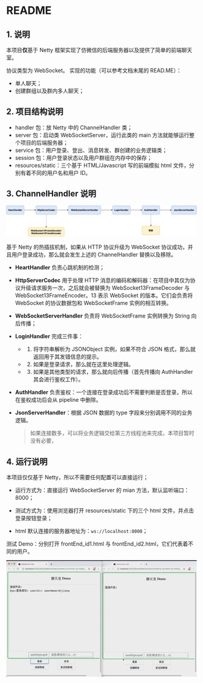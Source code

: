 # README

## 1. 说明

本项目**仅**基于 Netty 框架实现了仿微信的后端服务器以及提供了简单的前端聊天室。

协议类型为 WebSocket。
实现的功能（可以参考文档末尾的 READ.ME）：
- 单人聊天；
- 创建群组以及群内多人聊天；

## 2. 项目结构说明

- handler 包：放 Netty 中的 ChannelHandler 类；
- server 包：启动类 WebSocketServer，运行此类的 main 方法就能够运行整个项目的后端服务器；
- service 包：用户登录、登出、消息转发、群创建的业务逻辑类；
- session 包：用户登录状态以及用户群组在内存中的保存；
- resources/static：三个基于 HTML/Javascript 写的前端模拟 html 文件，分别有着不同的用户名和用户 ID。

## 3. ChannelHandler 说明

![image-20200608210023986](images/ChannelHandler.png)

基于 Netty 的热插拔机制，如果从 HTTP 协议升级为 WebSocket 协议成功，并且用户登录成功，那么就会发生上述的 ChannelHandler 替换以及移除。

- **HeartHandler** 负责心跳机制的检测；

- **HttpServerCodec** 用于处理 HTTP 消息的编码和解码器：在项目中其仅为协议升级请求服务一次，之后就会被替换为 WebSocket13FrameDecoder 与 WebSocket13FrameEncoder。13 表示 WebSocket 的版本。它们会负责将 WebSocket 的协议数据包和 WebSocketFrame 实例的相互转换。

- **WebSocketServerHandler** 负责将 WebSocketFrame 实例转换为 String 向后传播；

- **LoginHandler** 完成三件事：

   * 1. 将字符串解析为 JSONObject 实例，如果不符合 JSON 格式，那么就返回用于其发错信息的提示。
   * 2. 如果是登录请求，那么就在这里处理逻辑。
   * 3. 如果是其他类型的请求，那么就向后传播（首先传播向 AuthHandler 其会进行鉴权工作）。

- **AuthHandler** 负责鉴权：一个连接在登录成功后不需要判断是否登录，所以在鉴权成功后会从 pipeline 中删除。

- **JsonServerHandler**：根据 JSON 数据的 type 字段来分别调用不同的业务逻辑。

  > 如果连接数多，可以将业务逻辑交给第三方线程池来完成，本项目暂时没有必要，

## 4. 运行说明

本项目仅仅基于 Netty，所以不需要任何配置可以直接运行；

- 运行方式为：直接运行 WebSocketServer 的 mian 方法，默认监听端口：8000；

- 测试方式为：使用浏览器打开 resources/static 下的三个 html 文件，并点击登录按钮登录；
- html 默认连接的服务器地址为：`ws://localhost:8000`；

测试 Demo：分别打开 frontEnd_id1.html 与 frontEnd_id2.html，它们代表着不同的用户。

![test-demo](images/test-demo.gif)



